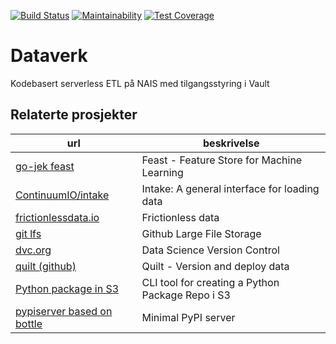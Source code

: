 
[![Build Status](https://travis-ci.com/navikt/dataverk.svg?branch=master)](https://travis-ci.com/navikt/dataverk)
[![Maintainability](https://api.codeclimate.com/v1/badges/517723886f838e83ceaa/maintainability)](https://codeclimate.com/github/navikt/dataverk/maintainability)
[![Test Coverage](https://api.codeclimate.com/v1/badges/517723886f838e83ceaa/test_coverage)](https://codeclimate.com/github/navikt/dataverk/test_coverage)

# Dataverk 

Kodebasert serverless ETL på NAIS med tilgangsstyring i Vault


## Relaterte  prosjekter

url | beskrivelse
----| -----------
[go-jek feast](https://github.com/gojek/feast/) | Feast - Feature Store for Machine Learning
[ContinuumIO/intake](https://github.com/ContinuumIO/intake/) | Intake: A general interface for loading data
[frictionlessdata.io](https://frictionlessdata.io/) | Frictionless data
[git lfs](https://git-lfs.github.com/) | Github Large File Storage
[dvc.org](https://dvc.org) | Data Science Version Control 
[quilt (github)](https://github.com/quiltdata) | Quilt - Version and deploy data
[Python package in S3](https://github.com/novemberfiveco/s3pypi) | CLI tool for creating a Python Package Repo i S3
[pypiserver based on bottle](https://github.com/pypiserver/pypiserver) | Minimal PyPI server
